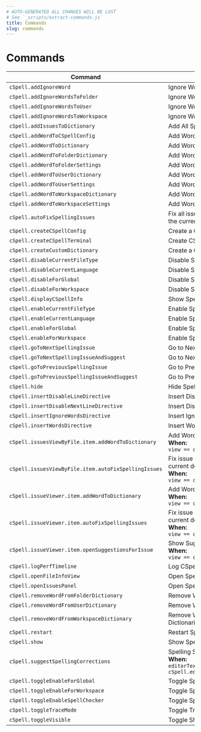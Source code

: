 ```yaml
---
# AUTO-GENERATED ALL CHANGES WILL BE LOST
# See `_scripts/extract-commands.js`
title: Commands
slug: commands
---
```


# Commands


| Command | Title |
| ------- | ----- |
| `cSpell.addIgnoreWord` |  Ignore Words |
| `cSpell.addIgnoreWordsToFolder` |  Ignore Word in Folder Settings |
| `cSpell.addIgnoreWordsToUser` |  Ignore Words in User Settings |
| `cSpell.addIgnoreWordsToWorkspace` |  Ignore Words in Workspace Settings |
| `cSpell.addIssuesToDictionary` |  Add All Spelling Issues to Dictionary |
| `cSpell.addWordToCSpellConfig` |  Add Words to CSpell Configuration |
| `cSpell.addWordToDictionary` |  Add Words to Dictionary |
| `cSpell.addWordToFolderDictionary` |  Add Words to Folder Dictionary |
| `cSpell.addWordToFolderSettings` |  Add Words to Folder Settings |
| `cSpell.addWordToUserDictionary` |  Add Words to User Dictionary |
| `cSpell.addWordToUserSettings` |  Add Words to User Settings |
| `cSpell.addWordToWorkspaceDictionary` |  Add Words to Workspace Dictionary |
| `cSpell.addWordToWorkspaceSettings` |  Add Words to Workspace Settings |
| `cSpell.autoFixSpellingIssues` |  Fix all issues with a preferred suggestion in the current document. |
| `cSpell.createCSpellConfig` |  Create a CSpell Configuration File. |
| `cSpell.createCSpellTerminal` |  Create CSpell REPL Terminal |
| `cSpell.createCustomDictionary` |  Create a Custom Dictionary File. |
| `cSpell.disableCurrentFileType` |  Disable Spell Checking File Type |
| `cSpell.disableCurrentLanguage` |  Disable Spell Checking Document Type |
| `cSpell.disableForGlobal` |  Disable Spell Checking by Default |
| `cSpell.disableForWorkspace` |  Disable Spell Checking For Workspace |
| `cSpell.displayCSpellInfo` |  Show Spell Checker Configuration Info |
| `cSpell.enableCurrentFileType` |  Enable Spell Checking File Type |
| `cSpell.enableCurrentLanguage` |  Enable Spell Checking Document Type |
| `cSpell.enableForGlobal` |  Enable Spell Checking by Default |
| `cSpell.enableForWorkspace` |  Enable Spell Checking For Workspace |
| `cSpell.goToNextSpellingIssue` |  Go to Next Spelling Issue |
| `cSpell.goToNextSpellingIssueAndSuggest` |  Go to Next Spelling Issue and Suggest |
| `cSpell.goToPreviousSpellingIssue` |  Go to Previous Spelling Issue |
| `cSpell.goToPreviousSpellingIssueAndSuggest` |  Go to Previous Spelling Issue and Suggest |
| `cSpell.hide` |  Hide Spelling Issues |
| `cSpell.insertDisableLineDirective` |  Insert Disable Current Line Directive |
| `cSpell.insertDisableNextLineDirective` |  Insert Disable Next Line Directive |
| `cSpell.insertIgnoreWordsDirective` |  Insert Ignore Words Directive |
| `cSpell.insertWordsDirective` |  Insert Words Directive |
| `cSpell.issuesViewByFile.item.addWordToDictionary` |  Add Word to Dictionary<br />**When:**<br />  `view == cSpellIssuesViewByFile` |
| `cSpell.issuesViewByFile.item.autoFixSpellingIssues` |  Fix issue with preferred suggestion in the current document.<br />**When:**<br />  `view == cSpellIssuesViewByFile` |
| `cSpell.issueViewer.item.addWordToDictionary` |  Add Word to Dictionary<br />**When:**<br />  `view == cSpellIssuesViewByIssue` |
| `cSpell.issueViewer.item.autoFixSpellingIssues` |  Fix issue with preferred suggestion in the current document.<br />**When:**<br />  `view == cSpellIssuesViewByIssue` |
| `cSpell.issueViewer.item.openSuggestionsForIssue` |  Show Suggestions<br />**When:**<br />  `view == cSpellIssuesViewByIssue` |
| `cSpell.logPerfTimeline` |  Log CSpell performance times to console |
| `cSpell.openFileInfoView` |  Open Spell Checker File Information View |
| `cSpell.openIssuesPanel` |  Open Spell Checker Issues Panel |
| `cSpell.removeWordFromFolderDictionary` |  Remove Words from the Folder Dictionary |
| `cSpell.removeWordFromUserDictionary` |  Remove Words from the Global Dictionary |
| `cSpell.removeWordFromWorkspaceDictionary` |  Remove Words from the Workspace Dictionaries |
| `cSpell.restart` |  Restart Spell Checker Server |
| `cSpell.show` |  Show Spelling Issues |
| `cSpell.suggestSpellingCorrections` |  Spelling Suggestions...<br />**When:**<br />  `editorTextFocus && cSpell.editorMenuContext.showSuggestions` |
| `cSpell.toggleEnableForGlobal` |  Toggle Spell Checking in User Settings |
| `cSpell.toggleEnableForWorkspace` |  Toggle Spell Checking for Workspace |
| `cSpell.toggleEnableSpellChecker` |  Toggle Spell Checking |
| `cSpell.toggleTraceMode` |  Toggle Trace Mode |
| `cSpell.toggleVisible` |  Toggle Show Spelling Issues |



